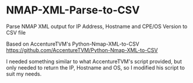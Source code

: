 # NMAP-XML-Parse-to-CSV
Parse NMAP XML output for IP Address, Hostname and CPE/OS Version to CSV file

Based on AccentureTVM's Python-Nmap-XML-to-CSV https://github.com/AccentureTVM/Python-Nmap-XML-to-CSV

I needed something similar to what AccentureTVM's script provided, but only needed to return the IP, Hostname and OS, so I modified his script to suit my needs.
